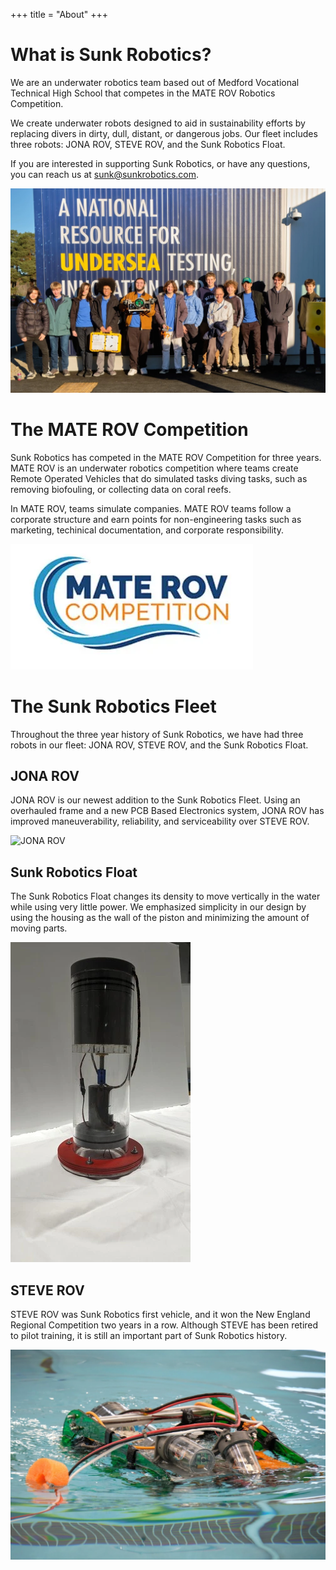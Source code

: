 +++
title = "About"
+++

# What is Sunk Robotics?

We are an underwater robotics team based out of Medford Vocational Technical High School that competes in the MATE ROV Robotics Competition. 

We create underwater robots designed to aid in sustainability efforts by replacing divers in dirty, dull, distant, or dangerous jobs. Our fleet includes three robots: JONA ROV, STEVE ROV, and the Sunk Robotics Float.

If you are interested in supporting Sunk Robotics, or have any questions, you can reach us at sunk@sunkrobotics.com. 

![Image of the Sunk Robotics team](team.webp)

# The MATE ROV Competition

Sunk Robotics has competed in the MATE ROV Competition for three years. MATE ROV is an underwater robotics competition where teams create Remote Operated Vehicles that do simulated tasks diving tasks, such as removing biofouling, or collecting data on coral reefs.

In MATE ROV, teams simulate companies. MATE ROV teams follow a corporate structure and earn points for non-engineering tasks such as marketing, techinical documentation, and corporate responsibility.

![MATE ROV Logo](MATE-ROV-logo.webp)

# The Sunk Robotics Fleet

Throughout the three year history of Sunk Robotics, we have had three robots in our fleet: JONA ROV, STEVE ROV, and the Sunk Robotics Float.

## JONA ROV

JONA ROV is our newest addition to the Sunk Robotics Fleet. Using an overhauled frame and a new PCB Based Electronics system, JONA ROV has improved maneuverability, reliability, and serviceability over STEVE ROV. 

![JONA ROV](JONA.webp)

## Sunk Robotics Float

The Sunk Robotics Float changes its density to move vertically in the water while using very little power. We emphasized simplicity in our design by using the housing as the wall of the piston and minimizing the amount of moving parts.

![Float](float_v2.webp)

## STEVE ROV

STEVE ROV was Sunk Robotics first vehicle, and it won the New England Regional Competition two years in a row. Although STEVE has been retired to pilot training, it is still an important part of Sunk Robotics history.

![STEVE ROV](STEVE.webp)

